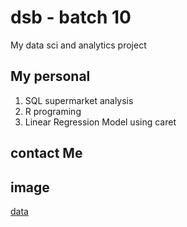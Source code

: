 # dsb - batch 10
My data sci and analytics project
## My personal 
1. SQL supermarket analysis
2. R programing
3. Linear Regression Model using caret

## contact Me

## image
[data](https://github.com/user-attachments/assets/60e0cdb9-2f55-40b6-81db-054e0e48e1be) 
